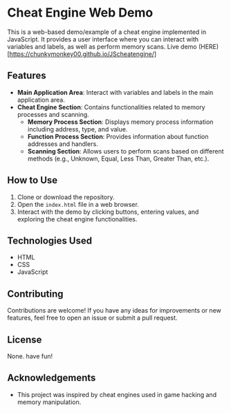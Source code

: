 # Cheat Engine Web Demo

This is a web-based demo/example of a cheat engine implemented in JavaScript. It provides a user interface where you can interact with variables and labels, as well as perform memory scans.
Live demo (HERE)[https://chunkymonkey00.github.io/JScheatengine/]

## Features

- **Main Application Area**: Interact with variables and labels in the main application area.
- **Cheat Engine Section**: Contains functionalities related to memory processes and scanning.
  - **Memory Process Section**: Displays memory process information including address, type, and value.
  - **Function Process Section**: Provides information about function addresses and handlers.
  - **Scanning Section**: Allows users to perform scans based on different methods (e.g., Unknown, Equal, Less Than, Greater Than, etc.).

## How to Use

1. Clone or download the repository.
2. Open the `index.html` file in a web browser.
3. Interact with the demo by clicking buttons, entering values, and exploring the cheat engine functionalities.

## Technologies Used

- HTML
- CSS
- JavaScript

## Contributing

Contributions are welcome! If you have any ideas for improvements or new features, feel free to open an issue or submit a pull request.

## License

None. have fun!

## Acknowledgements

- This project was inspired by cheat engines used in game hacking and memory manipulation.
